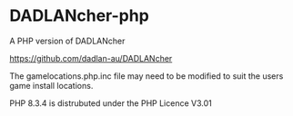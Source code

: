 # DADLANcher-php
A PHP version of DADLANcher

https://github.com/dadlan-au/DADLANcher

The gamelocations.php.inc file may need to be modified to suit the users game install locations.

PHP 8.3.4 is distrubuted under the PHP Licence V3.01
